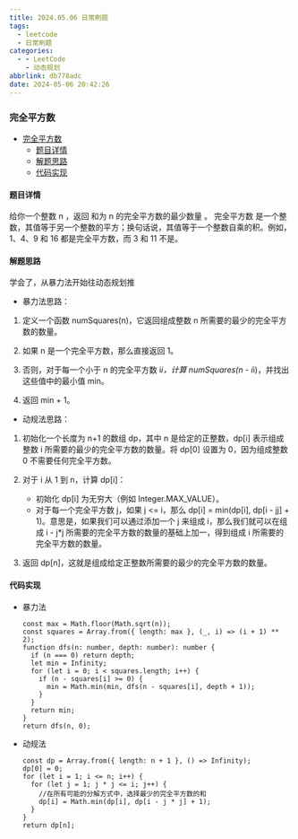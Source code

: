 ```yaml
---
title: 2024.05.06 日常刷题
tags:
  - leetcode
  - 日常刷题
categories:
  - - LeetCode
    - 动态规划
abbrlink: db778adc
date: 2024-05-06 20:42:26
---
```


<!-- @format -->

### 完全平方数

- [完全平方数](#完全平方数)
  - [题目详情](#题目详情)
  - [解题思路](#解题思路)
  - [代码实现](#代码实现)

<!--more-->

#### 题目详情

给你一个整数 n ，返回 和为 n 的完全平方数的最少数量 。
完全平方数 是一个整数，其值等于另一个整数的平方；换句话说，其值等于一个整数自乘的积。例如，1、4、9 和 16 都是完全平方数，而 3 和 11 不是。

#### 解题思路

学会了，从暴力法开始往动态规划推

- 暴力法思路：

1. 定义一个函数 numSquares(n)，它返回组成整数 n 所需要的最少的完全平方数的数量。

2. 如果 n 是一个完全平方数，那么直接返回 1。

3. 否则，对于每一个小于 n 的完全平方数 i*i，计算 numSquares(n - i*i)，并找出这些值中的最小值 min。

4. 返回 min + 1。

- 动规法思路：

1. 初始化一个长度为 n+1 的数组 dp，其中 n 是给定的正整数，dp[i] 表示组成整数 i 所需要的最少的完全平方数的数量。将 dp[0] 设置为 0，因为组成整数 0 不需要任何完全平方数。

2. 对于 i 从 1 到 n，计算 dp[i]：

   - 初始化 dp[i] 为无穷大（例如 Integer.MAX_VALUE）。
   - 对于每一个完全平方数 j，如果 j <= i，那么 dp[i] = min(dp[i], dp[i - jj] + 1)。意思是，如果我们可以通过添加一个 j 来组成 i，那么我们就可以在组成 i - j\*j 所需要的完全平方数的数量的基础上加一，得到组成 i 所需要的完全平方数的数量。

3. 返回 dp[n]，这就是组成给定正整数所需要的最少的完全平方数的数量。

#### 代码实现

- 暴力法

  ```TS
  const max = Math.floor(Math.sqrt(n));
  const squares = Array.from({ length: max }, (_, i) => (i + 1) ** 2);
  function dfs(n: number, depth: number): number {
    if (n === 0) return depth;
    let min = Infinity;
    for (let i = 0; i < squares.length; i++) {
      if (n - squares[i] >= 0) {
        min = Math.min(min, dfs(n - squares[i], depth + 1));
      }
    }
    return min;
  }
  return dfs(n, 0);
  ```

- 动规法

  ```TS
  const dp = Array.from({ length: n + 1 }, () => Infinity);
  dp[0] = 0;
  for (let i = 1; i <= n; i++) {
    for (let j = 1; j * j <= i; j++) {
      //在所有可能的分解方式中，选择最少的完全平方数的和
      dp[i] = Math.min(dp[i], dp[i - j * j] + 1);
    }
  }
  return dp[n];
  ```
